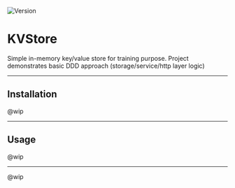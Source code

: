 ![Version](https://img.shields.io/badge/version-0.0.0-orange.svg)

# KVStore

Simple in-memory key/value store for training purpose. Project demonstrates
basic DDD approach (storage/service/http layer logic)

---

## Installation

@wip

---

## Usage

@wip

---

@wip
